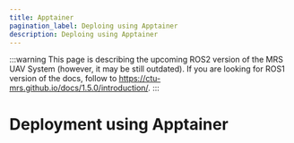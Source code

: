 ```yaml
---
title: Apptainer
pagination_label: Deploing using Apptainer
description: Deploing using Apptainer
---
```


:::warning
This page is describing the upcoming ROS2 version of the MRS UAV System (however, it may be still outdated). If you are looking for ROS1 version of the docs, follow to https://ctu-mrs.github.io/docs/1.5.0/introduction/.
:::

# Deployment using Apptainer
